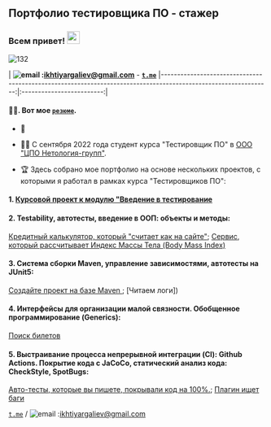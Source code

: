  <h2>
 Портфолио тестировщика ПО - стажер
 </h2>
<h3>
  Всем привет!
  <img src="https://media.giphy.com/media/hvRJCLFzcasrR4ia7z/giphy.gif" width="25px"/>
</h3>

![132](https://user-images.githubusercontent.com/103990001/189622532-b8d144eb-0172-440a-845c-77e01e953a7f.jpg)

|   **![email](https://texterra.ru/bitrix/templates/texterra/img/image/mail-icon.svg "ikhtiyargaliev@gmail.com") :<ikhtiyargaliev@gmail.com>**  -  **[```t.me```](https://t.me/ikhtiyarchik)**
  |---------------------------------------------------------------------------------------------------------------:|:-------------------------:|
  
 #### :man_technologist:. Вот мое [```резюме```]().
  - :telescope: 
  - :man_student: С сентября 2022 года студент курса "Тестировщик ПО" в [ООО "ЦПО Нетология-групп"](https://netology.ru/programs/qa).


  - :trophy: Здесь собрано мое портфолио на основе нескольких проектов, с которыми я работал в рамках курса "Тестировщиков ПО":

 #### 1. [Курсовой проект к модулю "Введение в тестирование]()
 #### 2.  Testability, автотесты, введение в ООП: объекты и методы:
   [Кредитный калькулятор, который "считает как на сайте"]();
   [Сервис, который рассчитывает Индекс Массы Тела (Body Mass Index)]()
   
   #### 3. Система сборки Maven, управление зависимостями, автотесты на JUnit5:
   [Создайте проект на базе Maven ]();
   [Читаем логи])
   
   #### 4. Интерфейсы для организации малой связности. Обобщенное программирование (Generics):
   [Поиск билетов]()
   
   #### 5. Выстраивание процесса непрерывной интеграции (CI): Github Actions. Покрытие кода с JaCoCo, статический анализ кода: CheckStyle, SpotBugs:
   [Авто-тесты, которые вы пишете, покрывали код на 100%.]();
   [Плагин ищет баги]()
   




 
  
 [```t.me```](https://t.me/ikhtiyarchik) / ![email](https://texterra.ru/bitrix/templates/texterra/img/image/mail-icon.svg "ikhtiyargaliev@gmail.com") :<ikhtiyargaliev@gmail.com>
